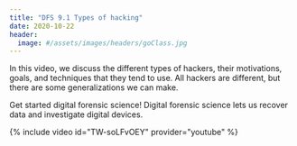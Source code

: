 ```yaml
---
title: "DFS 9.1 Types of hacking"
date: 2020-10-22
header:
  image: #/assets/images/headers/goClass.jpg
---
```


In this video, we discuss the different types of hackers, their motivations, goals, and techniques that they tend to use. All hackers are different, but there are some generalizations we can make.

Get started digital forensic science! Digital forensic science lets us recover data and investigate digital devices.

{% include video id="TW-soLFvOEY" provider="youtube" %}
